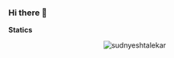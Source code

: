### Hi there 👋

**Statics**
<br />
<p align="center"> <img src="https://github-readme-stats.vercel.app/api?username=KoZooDev&show_icons=true&theme=dark" alt="sudnyeshtalekar" /> 
</p>
